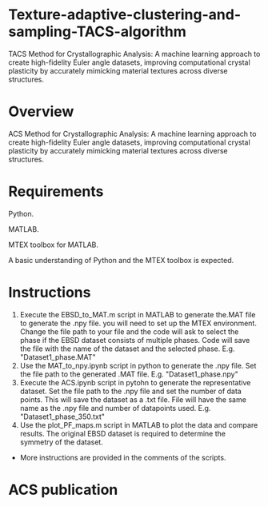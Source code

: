 # Texture-adaptive-clustering-and-sampling-TACS-algorithm
TACS Method for Crystallographic Analysis: A machine learning approach to create high-fidelity Euler angle datasets, improving computational crystal plasticity by accurately mimicking material textures across diverse structures. 

# Overview
ACS Method for Crystallographic Analysis: A machine learning approach to create high-fidelity Euler angle datasets, improving computational crystal plasticity by accurately mimicking material textures across diverse structures.

# Requirements
Python. 

MATLAB.

MTEX toolbox for MATLAB.

A basic understanding of Python and the MTEX toolbox is expected.  

# Instructions 
1. Execute the EBSD_to_MAT.m script in MATLAB to generate the.MAT file to generate the .npy file. you will need to set up the MTEX environment. Change the file path to your file and the code will ask to select the phase if the EBSD dataset consists of multiple phases. Code will save the file with the name of the dataset and the selected phase. E.g. "Dataset1_phase.MAT" 
3. Use the MAT_to_npy.ipynb script in python to generate the .npy file. Set the file path to the generated .MAT file. E.g. "Dataset1_phase.npy" 
4. Execute the ACS.ipynb script in pytohn to generate the representative dataset. Set the file path to the .npy file and set the number of data points. This will save the dataset as a .txt file. File will have the same name as the .npy file and number of datapoints used. E.g. "Dataset1_phase_350.txt"  
5. Use the plot_PF_maps.m script in MATLAB to plot the data and compare results. The original EBSD dataset is required to determine the symmetry  of the dataset.  
* More instructions are provided in the comments of the scripts. 

# ACS publication
